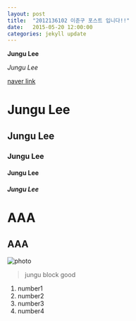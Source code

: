```yaml
---
layout: post
title:  "2012136102 이준구 포스트 입니다!!"
date:   2015-05-20 12:00:00
categories: jekyll update
---
```



**Jungu Lee**

*Jungu Lee*

[naver link](http://naver.com)

# Jungu Lee

## Jungu Lee

### Jungu Lee

#### Jungu Lee

##### Jungu Lee

AAA
======

AAA
-----
![photo](http://tv03.search.naver.net/thm?size=120x150&quality=9&q=http://sstatic.naver.net/people/51/201211261202124291.jpg)


> jungu
> block
> good

1. number1
2. number2
3. number3
4. number4


